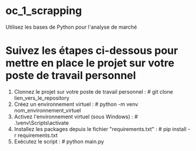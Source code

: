 # oc_1_scrapping

Utilisez les bases de Python pour l'analyse de marché

# Suivez les étapes ci-dessous pour mettre en place le projet sur votre poste de travail personnel

1. Clonnez le projet sur votre poste de travail personnel : # git clone lien_vers_le_repository
2. Créez un environnement virtuel : # python -m venv nom_environnement_virtuel
3. Activez l'environnement virtuel (sous Windows) : # .\venv\Scripts\activate
4. Installez les packages depuis le fichier "requirements.txt" : # pip install -r requirements.txt
5. Exécutez le script : # python main.py
